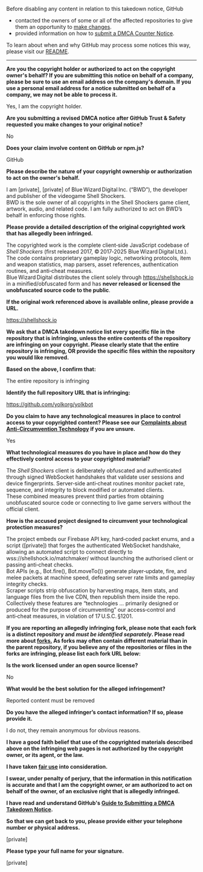 Before disabling any content in relation to this takedown notice, GitHub
- contacted the owners of some or all of the affected repositories to give them an opportunity to [make changes](https://docs.github.com/en/github/site-policy/dmca-takedown-policy#a-how-does-this-actually-work).
- provided information on how to [submit a DMCA Counter Notice](https://docs.github.com/en/articles/guide-to-submitting-a-dmca-counter-notice).

To learn about when and why GitHub may process some notices this way, please visit our [README](https://github.com/github/dmca/blob/master/README.md#anatomy-of-a-takedown-notice).

---

**Are you the copyright holder or authorized to act on the copyright owner's behalf? If you are submitting this notice on behalf of a company, please be sure to use an email address on the company's domain. If you use a personal email address for a notice submitted on behalf of a company, we may not be able to process it.**

Yes, I am the copyright holder.

**Are you submitting a revised DMCA notice after GitHub Trust & Safety requested you make changes to your original notice?**

No

**Does your claim involve content on GitHub or npm.js?**

GitHub

**Please describe the nature of your copyright ownership or authorization to act on the owner's behalf.**

I am [private], [private] of Blue Wizard Digital Inc. (“BWD”), the developer and publisher of the videogame Shell Shockers.  
BWD is the sole owner of all copyrights in the Shell Shockers game client, artwork, audio, and related code. I am fully authorized to act on BWD’s behalf in enforcing those rights.

**Please provide a detailed description of the original copyrighted work that has allegedly been infringed.**

The copyrighted work is the complete client‑side JavaScript codebase of *Shell Shockers* (first released 2017, © 2017‑2025 Blue Wizard Digital Ltd.).
The code contains proprietary gameplay logic, networking protocols, item and weapon statistics, map parsers, asset references, authentication routines, and anti‑cheat measures.  
Blue Wizard Digital distributes the client solely through https://shellshock.io in a minified/obfuscated form and has **never released or licensed the unobfuscated source code to the public**.

**If the original work referenced above is available online, please provide a URL.**

https://shellshock.io

**We ask that a DMCA takedown notice list every specific file in the repository that is infringing, unless the entire contents of the repository are infringing on your copyright. Please clearly state that the entire repository is infringing, OR provide the specific files within the repository you would like removed.**

**Based on the above, I confirm that:**

The entire repository is infringing

**Identify the full repository URL that is infringing:**

https://github.com/yolkorg/yolkbot

**Do you claim to have any technological measures in place to control access to your copyrighted content? Please see our <a href="https://docs.github.com/articles/guide-to-submitting-a-dmca-takedown-notice#complaints-about-anti-circumvention-technology">Complaints about Anti-Circumvention Technology</a> if you are unsure.**

Yes

**What technological measures do you have in place and how do they effectively control access to your copyrighted material?**

The *Shell Shockers* client is deliberately obfuscated and authenticated through signed WebSocket handshakes that validate user sessions and device fingerprints.
Server‑side anti‑cheat routines monitor packet rate, sequence, and integrity to block modified or automated clients.  
These combined measures prevent third parties from obtaining unobfuscated source code or connecting to live game servers without the official client.

**How is the accused project designed to circumvent your technological protection measures?**

The project embeds our Firebase API key, hard‑coded packet enums, and a script ([private]) that forges the authenticated WebSocket handshake, allowing an automated script to connect directly to wss://shellshock.io/matchmaker/ without launching the authorised client or passing anti‑cheat checks.  
Bot APIs (e.g., Bot.fire(), Bot.moveTo()) generate player‑update, fire, and melee packets at machine speed, defeating server rate limits and gameplay integrity checks.  
Scraper scripts strip obfuscation by harvesting maps, item stats, and language files from the live CDN, then republish them inside the repo.  
Collectively these features are “technologies … primarily designed or produced for the purpose of circumventing” our access‑control and anti‑cheat measures, in violation of 17 U.S.C. §1201.

**If you are reporting an allegedly infringing fork, please note that each fork is a distinct repository and <i>must be identified separately</i>. Please read more about <a href="https://docs.github.com/articles/dmca-takedown-policy#b-what-about-forks-or-whats-a-fork">forks.</a> As forks may often contain different material than in the parent repository, if you believe any of the repositories or files in the forks are infringing, please list each fork URL below:**

**Is the work licensed under an open source license?**

No

**What would be the best solution for the alleged infringement?**

Reported content must be removed

**Do you have the alleged infringer’s contact information? If so, please provide it.**

I do not, they remain anonymous for obvious reasons.

**I have a good faith belief that use of the copyrighted materials described above on the infringing web pages is not authorized by the copyright owner, or its agent, or the law.**

**I have taken <a href="https://www.lumendatabase.org/topics/22">fair use</a> into consideration.**

**I swear, under penalty of perjury, that the information in this notification is accurate and that I am the copyright owner, or am authorized to act on behalf of the owner, of an exclusive right that is allegedly infringed.**

**I have read and understand GitHub's <a href="https://docs.github.com/articles/guide-to-submitting-a-dmca-takedown-notice/">Guide to Submitting a DMCA Takedown Notice</a>.**

**So that we can get back to you, please provide either your telephone number or physical address.**

[private]

**Please type your full name for your signature.**

[private]
